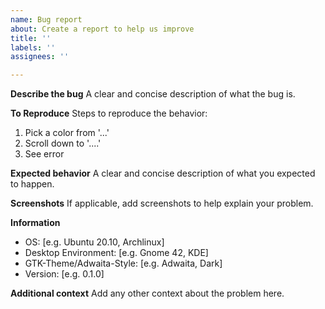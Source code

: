 ```yaml
---
name: Bug report
about: Create a report to help us improve
title: ''
labels: ''
assignees: ''

---
```


**Describe the bug**
A clear and concise description of what the bug is.

**To Reproduce**
Steps to reproduce the behavior:

1. Pick a color from '...'
2. Scroll down to '....'
3. See error

**Expected behavior**
A clear and concise description of what you expected to happen.

**Screenshots**
If applicable, add screenshots to help explain your problem.

**Information**

- OS: [e.g. Ubuntu 20.10, Archlinux]
- Desktop Environment: [e.g. Gnome 42, KDE]
- GTK-Theme/Adwaita-Style: [e.g. Adwaita, Dark]
- Version: [e.g. 0.1.0]

**Additional context**
Add any other context about the problem here.
>

